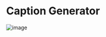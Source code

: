 # Caption Generator

![image](https://user-images.githubusercontent.com/37809353/230610137-e914fd37-7c51-4126-bff5-cf74c248a698.png)

